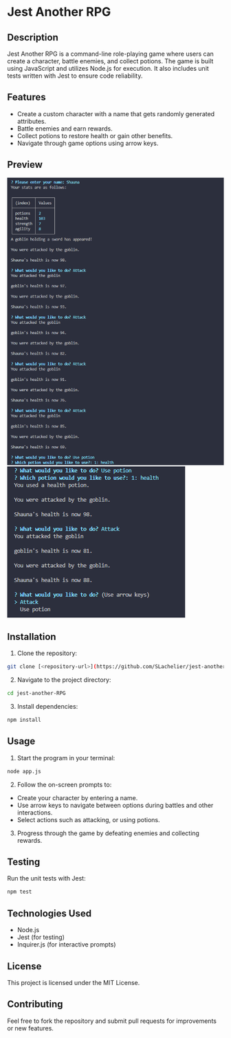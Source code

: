 # Jest Another RPG

## Description

Jest Another RPG is a command-line role-playing game where users can create a character, battle enemies, and collect potions. The game is built using JavaScript and utilizes Node.js for execution. It also includes unit tests written with Jest to ensure code reliability.

## Features

- Create a custom character with a name that gets randomly generated attributes.
- Battle enemies and earn rewards.
- Collect potions to restore health or gain other benefits.
- Navigate through game options using arrow keys.

## Preview

![Game Preview Part 1](preview1.png)
![Game Preview Part 2](preview2.png)

## Installation

1. Clone the repository:

```bash
git clone [<repository-url>](https://github.com/SLachelier/jest-another-RPG.git)
```

2. Navigate to the project directory:

```bash
cd jest-another-RPG
```

3. Install dependencies:

```bash
npm install
```

## Usage

1. Start the program in your terminal:

```bash
node app.js
```

2. Follow the on-screen prompts to:

- Create your character by entering a name.
- Use arrow keys to navigate between options during battles and other interactions.
- Select actions such as attacking, or using potions.

3. Progress through the game by defeating enemies and collecting rewards.

## Testing

Run the unit tests with Jest:

```bash
npm test
```

## Technologies Used

- Node.js
- Jest (for testing)
- Inquirer.js (for interactive prompts)

## License

This project is licensed under the MIT License.

## Contributing

Feel free to fork the repository and submit pull requests for improvements or new features.
